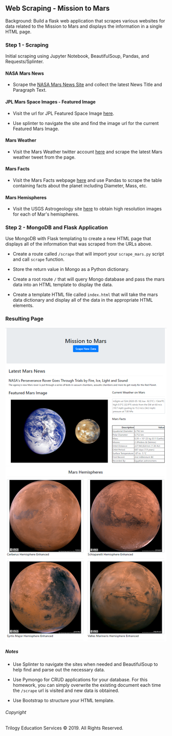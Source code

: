 ## Web Scraping - Mission to Mars

Background: Build a flask web application that scrapes various websites for data related to the Mission to Mars and displays the information in a single HTML page. 

### Step 1 - Scraping

Initial scraping using Jupyter Notebook, BeautifulSoup, Pandas, and Requests/Splinter.

#### NASA Mars News

* Scrape the [NASA Mars News Site](https://mars.nasa.gov/news/) and collect the latest News Title and Paragraph Text.  

#### JPL Mars Space Images - Featured Image

* Visit the url for JPL Featured Space Image [here](https://www.jpl.nasa.gov/spaceimages/?search=&category=Mars).

* Use splinter to navigate the site and find the image url for the current Featured Mars Image.

#### Mars Weather

* Visit the Mars Weather twitter account [here](https://twitter.com/marswxreport?lang=en) and scrape the latest Mars weather tweet from the page. 

#### Mars Facts

* Visit the Mars Facts webpage [here](https://space-facts.com/mars/) and use Pandas to scrape the table containing facts about the planet including Diameter, Mass, etc.

#### Mars Hemispheres

* Visit the USGS Astrogeology site [here](https://astrogeology.usgs.gov/search/results?q=hemisphere+enhanced&k1=target&v1=Mars) to obtain high resolution images for each of Mar's hemispheres.

### Step 2 - MongoDB and Flask Application

Use MongoDB with Flask templating to create a new HTML page that displays all of the information that was scraped from the URLs above.

* Create a route called `/scrape` that will import your `scrape_mars.py` script and call `scrape` function.

* Store the return value in Mongo as a Python dictionary.

* Create a root route `/` that will query Mongo database and pass the mars data into an HTML template to display the data.

* Create a template HTML file called `index.html` that will take the mars data dictionary and display all of the data in the appropriate HTML elements. 

### Resulting Page

![images/final_app_part1.png](images/final_app_part1.png)
![images/final_app_part2.png](images/final_app_part2.png)

##### Notes

* Use Splinter to navigate the sites when needed and BeautifulSoup to help find and parse out the necessary data.

* Use Pymongo for CRUD applications for your database. For this homework, you can simply overwrite the existing document each time the `/scrape` url is visited and new data is obtained.

* Use Bootstrap to structure your HTML template.

###### Copyright

Trilogy Education Services © 2019. All Rights Reserved.
